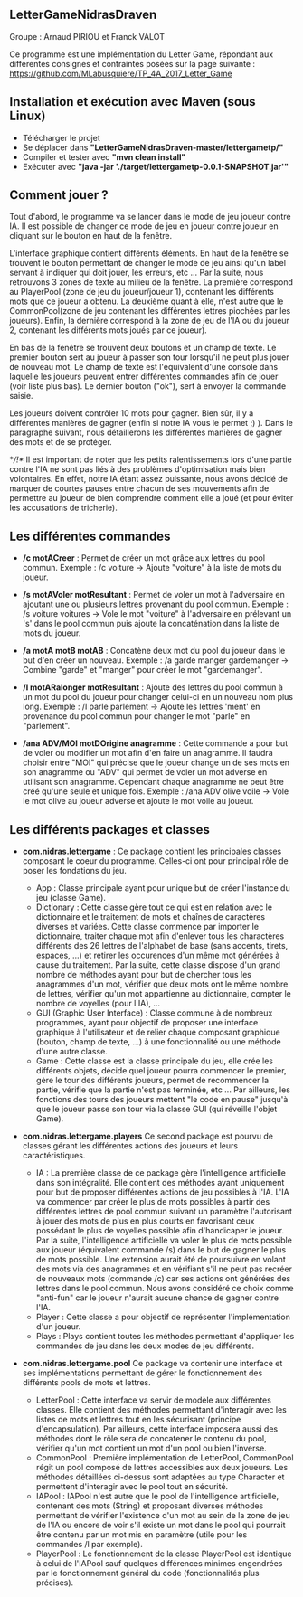 ## LetterGameNidrasDraven
Groupe : Arnaud PIRIOU et Franck VALOT

Ce programme est une implémentation du Letter Game, répondant aux différentes consignes et contraintes posées sur la page suivante : 
https://github.com/MLabusquiere/TP_4A_2017_Letter_Game

## Installation et exécution avec Maven (sous Linux)

- Télécharger le projet
- Se déplacer dans **"LetterGameNidrasDraven-master/lettergametp/"**
- Compiler et tester avec **"mvn clean install"**
- Exécuter avec **"java -jar './target/lettergametp-0.0.1-SNAPSHOT.jar'"**

## Comment jouer ?

Tout d'abord, le programme va se lancer dans le mode de jeu joueur contre IA. Il est possible de changer ce mode de jeu en joueur contre
joueur en cliquant sur le bouton en haut de la fenêtre.

L'interface graphique contient différents éléments. En haut de la fenêtre se trouvent le bouton permettant de changer le mode de jeu ainsi
qu'un label servant à indiquer qui doit jouer, les erreurs, etc ...
Par la suite, nous retrouvons 3 zones de texte au milieu de la fenêtre. La première correspond au PlayerPool (zone de jeu du joueur/joueur 1),
contenant les différents mots que ce joueur a obtenu. La deuxième quant à elle, n'est autre que le CommonPool(zone de jeu contenant les
différentes lettres piochées par les joueurs). Enfin, la dernière correspond à la zone de jeu de l'IA ou du joueur 2, contenant les différents
mots joués par ce joueur).

En bas de la fenêtre se trouvent deux boutons et un champ de texte. Le premier bouton sert au joueur à passer son tour lorsqu'il ne peut plus
jouer de nouveau mot. Le champ de texte est l'équivalent d'une console dans laquelle les joueurs peuvent entrer différentes commandes afin
de jouer (voir liste plus bas). Le dernier bouton ("ok"), sert à envoyer la commande saisie.

Les joueurs doivent contrôler 10 mots pour gagner. Bien sûr, il y a différentes manières de gagner (enfin si notre IA vous le permet ;) ). 
Dans le paragraphe suivant, nous détaillerons les différentes manières de gagner des mots et de se protéger.

**/!\** Il est important de noter que les petits ralentissements lors d'une partie contre l'IA ne sont pas liés à des problèmes d'optimisation
mais bien volontaires. En effet, notre IA étant assez puissante, nous avons décidé de marquer de courtes pauses entre chacun de ses mouvements
afin de permettre au joueur de bien comprendre comment elle a joué (et pour éviter les accusations de tricherie).

## Les différentes commandes

- **/c motACreer** :
Permet de créer un mot grâce aux lettres du pool commun.
Exemple : /c voiture -> Ajoute "voiture" à la liste de mots du joueur.

- **/s motAVoler motResultant** :
Permet de voler un mot à l'adversaire en ajoutant une ou plusieurs lettres provenant du pool commun.
Exemple : /s voiture voitures -> Vole le mot "voiture" à l'adversaire en prélevant un 's' dans le pool commun puis ajoute la concaténation dans la liste de mots du joueur.

- **/a motA motB motAB** :
Concatène deux mot du pool du joueur dans le but d'en créer un nouveau.
Exemple : /a garde manger gardemanger -> Combine "garde" et "manger" pour créer le mot "gardemanger".

- **/l motARalonger motResultant** :
Ajoute des lettres du pool commun à un mot du pool du joueur pour changer celui-ci en un nouveau nom plus long.
Exemple : /l parle parlement -> Ajoute les lettres 'ment' en provenance du pool commun pour changer le mot "parle" en "parlement".

- **/ana ADV/MOI motDOrigine anagramme** :
Cette commande a pour but de voler ou modifier un mot afin d'en faire un anagramme. Il faudra choisir entre "MOI" qui précise que le
joueur change un de ses mots en son anagramme ou "ADV" qui permet de voler un mot adverse en utilisant son anagramme. Cependant chaque anagramme ne peut être créé qu'une seule et unique fois.
Exemple : /ana ADV olive voile -> Vole le mot olive au joueur adverse et ajoute le mot voile au joueur.

## Les différents packages et classes

- **com.nidras.lettergame** :
   Ce package contient les principales classes composant le coeur du programme. Celles-ci ont pour principal rôle de poser les    fondations du jeu.

  - App : Classe principale ayant pour unique but de créer l'instance du jeu (classe Game).
  - Dictionary : Cette classe gère tout ce qui est en relation avec le dictionnaire et le traitement de mots et chaînes de caractères diverses et variées. Cette classe commence par importer le dictionnaire, traiter chaque mot afin d'enlever tous les charactères différents des 26 lettres de l'alphabet de base (sans accents, tirets, espaces, ...) et retirer les occurences d'un même mot générées à cause du traitement. Par la suite, cette classe dispose d'un grand nombre de méthodes ayant pour but de chercher tous les anagrammes d'un mot, vérifier que deux mots ont le même nombre de lettres, vérifier qu'un mot appartienne au dictionnaire, compter le nombre de voyelles (pour l'IA), ...
  - GUI (Graphic User Interface) : Classe commune à de nombreux programmes, ayant pour objectif de proposer une interface graphique à l'utilisateur et de relier chaque composant graphique (bouton, champ de texte, ...) à une fonctionnalité ou une méthode d'une autre classe.
  - Game : Cette classe est la classe principale du jeu, elle crée les différents objets, décide quel joueur pourra commencer le premier, gère le tour des différents joueurs, permet de recommencer la partie, vérifie que la partie n'est pas terminée, etc ... Par ailleurs, les fonctions des tours des joueurs mettent "le code en pause" jusqu'à que le joueur passe son tour via la classe GUI (qui réveille l'objet Game).
- **com.nidras.lettergame.players**
   Ce second package est pourvu de classes gérant les différentes actions des joueurs et leurs caractéristiques.
  - IA : La première classe de ce package gère l'intelligence artificielle dans son intégralité. Elle contient des méthodes ayant uniquement pour but de proposer différentes actions de jeu possibles à l'IA. L'IA va commencer par créer le plus de mots possibles à partir des différentes lettres de pool commun suivant un paramètre l'autorisant à jouer des mots de plus en plus courts en favorisant ceux possédant le plus de voyelles possible afin d'handicaper le joueur. Par la suite, l'intelligence artificielle va voler le plus de mots possible aux joueur (équivalent commande /s) dans le but de gagner le plus de mots possible. Une extension aurait été de poursuivre en volant des mots via des anagrammes et en vérifiant s'il ne peut pas recréer de nouveaux mots (commande /c) car ses actions ont générées des lettres dans le pool commun. Nous avons considéré ce choix comme "anti-fun" car le joueur n'aurait aucune chance de gagner contre l'IA.
  - Player : Cette classe a pour objectif de représenter l'implémentation d'un joueur.
  - Plays : Plays contient toutes les méthodes permettant d'appliquer les commandes de jeu dans les deux modes de jeu différents.
- **com.nidras.lettergame.pool**
Ce package va contenir une interface et ses implémentations permettant de gérer le fonctionnement des différents pools de mots et lettres.
  - LetterPool : Cette interface va servir de modèle aux différentes classes. Elle contient des méthodes permettant d'interagir avec les listes de mots et lettres tout en les sécurisant (principe d'encapsulation). Par ailleurs, cette interface imposera aussi des méthodes dont le rôle sera de concatener le contenu du pool, vérifier qu'un mot contient un mot d'un pool ou bien l'inverse.
  - CommonPool : Première implémentation de LetterPool, CommonPool régit un pool composé de lettres accessibles aux deux joueurs. Les méthodes détaillées ci-dessus sont adaptées au type Character et permettent d'interagir avec le pool tout en sécurité.
  - IAPool : IAPool n'est autre que le pool de l'intelligence artificielle, contenant des mots (String) et proposant diverses méthodes permettant de vérifier l'existence d'un mot au sein de la zone de jeu de l'IA ou encore de voir s'il existe un mot dans le pool qui pourrait être contenu par un mot mis en paramètre (utile pour les commandes /l par exemple).
  - PlayerPool : Le fonctionnement de la classe PlayerPool est identique à celui de l'IAPool sauf quelques différences minimes engendrées par le fonctionnement général du code (fonctionnalités plus précises).
